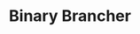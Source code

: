 ---
title: Binary Brancher
direct_url: http://projects.calebevans.me/binary-brancher/
categories: tools
short_description: Binary search trees made fun
---